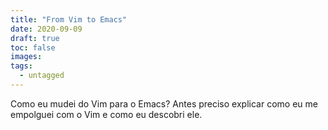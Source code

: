 ```yaml
---
title: "From Vim to Emacs"
date: 2020-09-09
draft: true
toc: false
images:
tags:
  - untagged
---
```


Como eu mudei do Vim para o Emacs? Antes preciso explicar como eu me empolguei com o Vim e como eu descobri ele.

